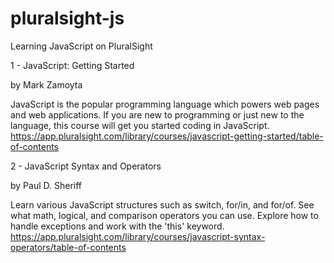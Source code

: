 # pluralsight-js
Learning JavaScript on PluralSight

1 - JavaScript: Getting Started

by Mark Zamoyta

JavaScript is the popular programming language which powers web pages and web applications. If you are new to programming or just new to the language, this course will get you started coding in JavaScript.
https://app.pluralsight.com/library/courses/javascript-getting-started/table-of-contents

2 - JavaScript Syntax and Operators

by Paul D. Sheriff

Learn various JavaScript structures such as switch, for/in, and for/of. See what math, logical, and comparison operators you can use. Explore how to handle exceptions and work with the 'this' keyword.
https://app.pluralsight.com/library/courses/javascript-syntax-operators/table-of-contents